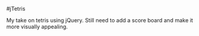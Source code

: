 #jTetris

My take on tetris using jQuery. Still need to add a score board and make it more visually appealing.